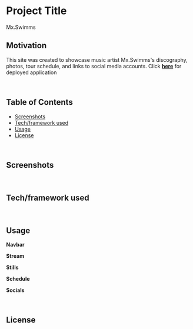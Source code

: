 # Project Title
Mx.Swimms

## Motivation
This site was created to showcase music artist Mx.Swimms's discography, photos, tour schedule, and links to social media accounts.
Click **[here](http://mxswimms.herokuapp.com/)** for deployed application

<br/>

## Table of Contents
* [Screenshots](#screenshots)
* [Tech/framework used](#tech/framework-used)
* [Usage](#usage)
* [License](#license)

<br/>

## Screenshots

<br/>

## Tech/framework used

<br/>

## Usage
**Navbar**

**Stream**

**Stills**

**Schedule**

**Socials**

<br/>

## License
